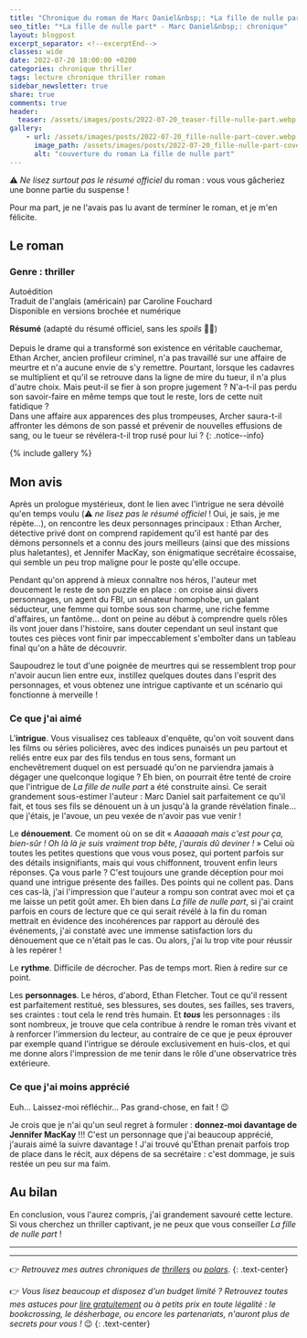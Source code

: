```yaml
---
title: "Chronique du roman de Marc Daniel&nbsp;: *La fille de nulle part*"
seo_title: "*La fille de nulle part* - Marc Daniel&nbsp;: chronique"
layout: blogpost
excerpt_separator: <!--excerptEnd-->
classes: wide
date: 2022-07-20 18:00:00 +0200
categories: chronique thriller
tags: lecture chronique thriller roman
sidebar_newsletter: true
share: true
comments: true
header:
  teaser: /assets/images/posts/2022-07-20_teaser-fille-nulle-part.webp
gallery:
    - url: /assets/images/posts/2022-07-20_fille-nulle-part-cover.webp
      image_path: /assets/images/posts/2022-07-20_fille-nulle-part-cover.webp
      alt: "couverture du roman La fille de nulle part"
---
```


⚠️ *Ne lisez surtout pas le résumé officiel* du roman&nbsp;: vous vous gâcheriez une bonne partie du suspense&nbsp;!
<!--excerptEnd-->
Pour ma part, je ne l'avais pas lu avant de terminer le roman, et je m'en félicite.


<span class="fa fa-star rating_checked"></span>
<span class="fa fa-star rating_checked"></span>
<span class="fa fa-star rating_checked"></span>
<span class="fa fa-star rating_checked"></span>
<span class="fa fa-star rating_checked"></span>

## Le roman

### Genre&nbsp;: thriller

Autoédition <br />
Traduit de l'anglais (américain) par Caroline Fouchard <br />
Disponible en versions brochée et numérique


**Résumé** (adapté du résumé officiel, sans les *spoils* 🤷‍♀️)<br /><br />
Depuis le drame qui a transformé son existence en véritable cauchemar, Ethan Archer, ancien profileur criminel, n'a pas travaillé sur une affaire de meurtre et n'a aucune envie de s'y remettre. Pourtant, lorsque les cadavres se multiplient et qu'il se retrouve dans la ligne de mire du tueur, il n'a plus d'autre choix.
Mais peut-il se fier à son propre jugement&nbsp;? N'a-t-il pas perdu son savoir-faire en même temps que tout le reste, lors de cette nuit fatidique&nbsp;? <br />
Dans une affaire aux apparences des plus trompeuses, Archer saura-t-il affronter les démons de son passé et prévenir de nouvelles effusions de sang, ou le tueur se révélera-t-il trop rusé pour lui&nbsp;?
{: .notice--info}

{% include gallery %}



## Mon avis

Après un prologue mystérieux, dont le lien avec l'intrigue ne sera dévoilé qu'en temps voulu (⚠️ *ne lisez pas le résumé officiel*&nbsp;! Oui, je sais, je me répète&hellip;), on rencontre les deux personnages principaux&nbsp;: Ethan Archer, détective privé dont on comprend rapidement qu'il est hanté par des démons personnels et a connu des jours meilleurs (ainsi que des missions plus haletantes), et Jennifer MacKay, son énigmatique secrétaire écossaise, qui semble un peu trop maligne pour le poste qu'elle occupe.

Pendant qu'on apprend à mieux connaître nos héros, l'auteur met doucement le reste de son puzzle en place&nbsp;: on croise ainsi divers personnages, un agent du FBI, un sénateur homophobe, un galant séducteur, une femme qui tombe sous son charme, une riche femme d'affaires, un fantôme&hellip; dont on peine au début à comprendre quels rôles ils vont jouer dans l'histoire, sans douter cependant un seul instant que toutes ces pièces vont finir par impeccablement s'emboîter dans un tableau final qu'on a hâte de découvrir.

Saupoudrez le tout d'une poignée de meurtres qui se ressemblent trop pour n'avoir aucun lien entre eux, instillez quelques doutes dans l'esprit des personnages, et vous obtenez une intrigue captivante et un scénario qui fonctionne à merveille&nbsp;!



### Ce que j'ai aimé

L'**intrigue**. Vous visualisez ces tableaux d'enquête, qu'on voit souvent dans les films ou séries policières, avec des indices punaisés un peu partout et reliés entre eux par des fils tendus en tous sens, formant un enchevêtrement duquel on est persuadé qu'on ne parviendra jamais à dégager une quelconque logique&nbsp;? Eh bien, on pourrait être tenté de croire que l'intrigue de *La fille de nulle part* a été construite ainsi. Ce serait grandement sous-estimer l'auteur&nbsp;: Marc Daniel sait parfaitement ce qu'il fait, et tous ses fils se dénouent un à un jusqu'à la grande révélation finale&hellip; que j'étais, je l'avoue, un peu vexée de n'avoir pas vue venir&nbsp;!

Le **dénouement**. Ce moment où on se dit &laquo;&nbsp;*Aaaaaah mais c'est pour ça, bien-sûr&nbsp;! Oh là là je suis vraiment trop bête, j'aurais dû deviner&nbsp;!*&nbsp;&raquo; Celui où toutes les petites questions que vous vous posez, qui portent parfois sur des détails insignifiants, mais qui vous chiffonnent, trouvent enfin leurs réponses. Ça vous parle&nbsp;? C'est toujours une grande déception pour moi quand une intrigue présente des failles. Des points qui ne collent pas. Dans ces cas-là, j'ai l'impression que l'auteur a rompu son contrat avec moi et ça me laisse un petit goût amer. Eh bien dans *La fille de nulle part*, si j'ai craint parfois en cours de lecture que ce qui serait révélé à la fin du roman mettrait en évidence des incohérences par rapport au déroulé des événements, j'ai constaté avec une immense satisfaction lors du dénouement que ce n'était pas le cas. Ou alors, j'ai lu trop vite pour réussir à les repérer&nbsp;!

Le **rythme**. Difficile de décrocher. Pas de temps mort. Rien à redire sur ce point.

Les **personnages**. Le héros, d'abord, Ethan Fletcher. Tout ce qu'il ressent est parfaitement restitué, ses blessures, ses doutes, ses failles, ses travers, ses craintes&nbsp;: tout cela le rend très humain. Et ***tous*** les personnages&nbsp;: ils sont nombreux, je trouve que cela contribue à rendre le roman très vivant et à renforcer l'immersion du lecteur, au contraire de ce que je peux éprouver par exemple quand l'intrigue se déroule exclusivement en huis-clos, et qui me donne alors l'impression de me tenir dans le rôle d'une observatrice très extérieure.


### Ce que j'ai moins apprécié

Euh&hellip; Laissez-moi réfléchir&hellip; Pas grand-chose, en fait&nbsp;! 😉

Je crois que je n'ai qu'un seul regret à formuler&nbsp;: **donnez-moi davantage de Jennifer MacKay**&nbsp;!!! C'est un personnage que j'ai beaucoup apprécié, j'aurais aimé la suivre davantage&nbsp;! J'ai trouvé qu'Ethan prenait parfois trop de place dans le récit, aux dépens de sa secrétaire&nbsp;: c'est dommage, je suis restée un peu sur ma faim.


## Au bilan

En conclusion, vous l'aurez compris, j'ai grandement savouré cette lecture. Si vous cherchez un thriller captivant, je ne peux que vous conseiller *La fille de nulle part*&nbsp;!

---
---
👉 *Retrouvez mes autres chroniques de [thrillers](/blog/tags#thriller) ou [polars](/blog/tags#polar).*
{: .text-center}

👉 *Vous lisez beaucoup et disposez d'un budget limité&nbsp;? Retrouvez toutes mes astuces pour [lire gratuitement](/lecture/2022/08/22/lire-gratuitement.html) ou à petits prix en toute légalité&nbsp;: le bookcrossing, le désherbage, ou encore les partenariats, n'auront plus de secrets pour vous&nbsp;!* 😉
{: .text-center}
